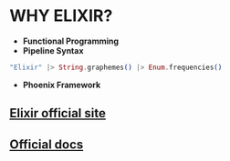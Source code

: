 # WHY ELIXIR?

- **Functional Programming**
- **Pipeline Syntax**

```elixir
"Elixir" |> String.graphemes() |> Enum.frequencies()
```

- **Phoenix Framework**

## [Elixir official site](https://elixir-lang.org/)

## [Official docs](https://hexdocs.pm/learning)

